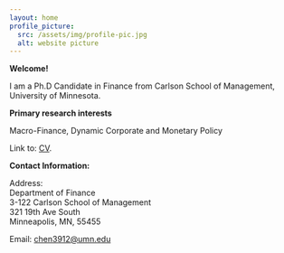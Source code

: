 ```yaml
---
layout: home
profile_picture:
  src: /assets/img/profile-pic.jpg
  alt: website picture
---
```


<strong>Welcome!</strong>

<p>
  I am a Ph.D Candidate in Finance from Carlson School of Management, University of Minnesota.
</p>

<strong>Primary research interests</strong>

<p>
  Macro-Finance, Dynamic Corporate and Monetary Policy
</p>

<p>
  Link to: <a href="https://github.com/eliottvincent/bay">CV</a>.
</p>


<strong>Contact Information:</strong>

 <p>
 <div>Address:</div>
 <div>Department of Finance</div>
 <div>3-122 Carlson School of Management</div>
 <div>321 19th Ave South</div>
 <div>Minneapolis, MN, 55455</div>
</p>

<p>
  Email: <a href="mailto:chen3912@umn.edu" target="_blank">chen3912@umn.edu</a>
</p>
